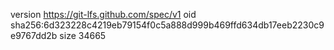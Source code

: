 version https://git-lfs.github.com/spec/v1
oid sha256:6d323228c4219eb79154f0c5a888d999b469ffd634db17eeb2230c9e9767dd2b
size 34665
